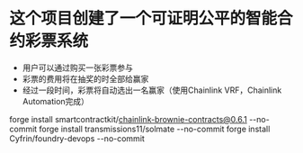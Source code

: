 # 这个项目创建了一个可证明公平的智能合约彩票系统

- 用户可以通过购买一张彩票参与
- 彩票的费用将在抽奖的时全部给赢家
- 经过一段时间，彩票将自动选出一名赢家（使用Chainlink VRF，Chainlink Automation完成）

forge install smartcontractkit/chainlink-brownie-contracts@0.6.1 --no-commit
forge install transmissions11/solmate --no-commit
forge install Cyfrin/foundry-devops --no-commit